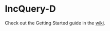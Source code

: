IncQuery-D
==========

Check out the Getting Started guide in the [wiki](https://github.com/FTSRG/incqueryd).
